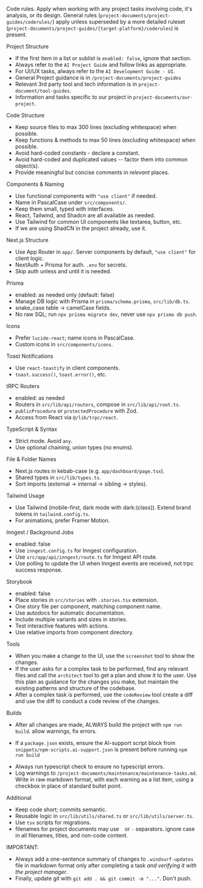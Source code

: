 Code rules.  Apply when working with any project tasks involving code, it's analysis, or its design.  General rules (`project-documents/project-guides/coderules/`) apply unless superseded by a more detailed ruleset (`project-documents/project-guides/{target-platform}/coderules`) is present.

Project Structure
- If the first item in a list or sublist is `enabled: false`, ignore that section.
- Always refer to the `AI Project Guide` and follow links as appropriate.
- For UI/UX tasks, always refer to the `AI Development Guide - UI`.
- General Project guidance is in `/project-documents/project-guides`
- Relevant 3rd party tool and tech information is in `project-document/tool-guides`.
- Information and tasks specific to our project in `project-documents/our-project`.

Code Structure
* Keep source files to max 300 lines (excluding whitespace) when possible.
* Keep functions & methods to max 50 lines (excluding whitespace) when possible.
* Avoid hard-coded constants - declare a constant.
* Avoid hard-coded and duplicated values -- factor them into common object(s).
* Provide meaningful but concise comments in *relevant* places.

Components & Naming
- Use functional components with `"use client"` if needed.
- Name in PascalCase under `src/components/`.
- Keep them small, typed with interfaces.
- React, Tailwind, and Shadcn are all available as needed.
- Use Tailwind for common UI components like textarea, button, etc.
- If we are using ShadCN in the project already, use it.

Next.js Structure
- Use App Router in `app/`. Server components by default, `"use client"` for client logic.
- NextAuth + Prisma for auth. `.env` for secrets.
- Skip auth unless and until it is needed.

Prisma
- enabled: as needed only (default: false)
- Manage DB logic with Prisma in `prisma/schema.prisma`, `src/lib/db.ts`.
- snake_case table → camelCase fields.
- No raw SQL; run `npx prisma migrate dev`, never use `npx prisma db push`.

Icons
- Prefer `lucide-react`; name icons in PascalCase.
- Custom icons in `src/components/icons`.

Toast Notifications
- Use `react-toastify` in client components.
- `toast.success()`, `toast.error()`, etc.

tRPC Routers
- enabled: as needed
- Routers in `src/lib/api/routers`, compose in `src/lib/api/root.ts`.
- `publicProcedure` or `protectedProcedure` with Zod.
- Access from React via `@/lib/trpc/react`.

TypeScript & Syntax
- Strict mode. Avoid `any`.
- Use optional chaining, union types (no enums).

File & Folder Names
- Next.js routes in kebab-case (e.g. `app/dashboard/page.tsx`).
- Shared types in `src/lib/types.ts`.
- Sort imports (external → internal → sibling → styles).
  
Tailwind Usage
- Use Tailwind (mobile-first, dark mode with dark:(class)). Extend brand tokens in `tailwind.config.ts`.
- For animations, prefer Framer Motion.

Inngest / Background Jobs
- enabled: false
- Use `inngest.config.ts` for Inngest configuration.
- Use `src/app/api/inngest/route.ts` for Inngest API route.
- Use polling to update the UI when Inngest events are received, not trpc success response.

Storybook
- enabled: false
- Place stories in `src/stories` with `.stories.tsx` extension.
- One story file per component, matching component name.
- Use autodocs for automatic documentation.
- Include multiple variants and sizes in stories.
- Test interactive features with actions.
- Use relative imports from component directory.

Tools
- When you make a change to the UI, use the `screenshot` tool to show the changes.
- If the user asks for a complex task to be performed, find any relevant files and call the `architect` tool to get a plan and show it to the user. Use this plan as guidance for the changes you make, but maintain the existing patterns and structure of the codebase.
- After a complex task is performed, use the `codeReview` tool create a diff and use the diff to conduct a code review of the changes.

Builds
- After all changes are made, ALWAYS build the project with `npm run build`. allow warnings, fix errors.
* If a `package.json` exists, ensure the AI-support script block from `snippets/npm-scripts.ai-support.json` is present before running `npm run build`
- Always run typescript check to ensure no typescript errors.
- Log warnings to `/project-documents/maintenance/maintenance-tasks.md`. Write in raw markdown format, with each warning as a list item, using a checkbox in place of standard bullet point.

Additional
- Keep code short; commits semantic.
- Reusable logic in `src/lib/utils/shared.ts` or `src/lib/utils/server.ts`.
- Use `tsx` scripts for migrations.
- filenames for project documents may use ` ` or `-` separators. ignore case in all filenames, titles, and non-code content.

IMPORTANT:
- Always add a one-sentence summary of changes to `.windsurf-updates` file in markdown format only after completing a task *and verifying it with the project manager*.
- Finally, update git with `git add . && git commit -m "..."`. Don't push.
	